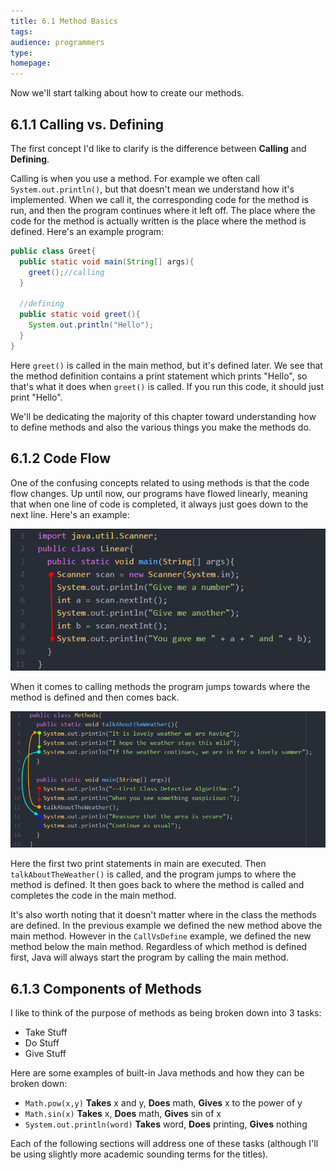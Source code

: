 ```yaml
---
title: 6.1 Method Basics
tags:
audience: programmers
type:
homepage:
---
```


Now we'll start talking about how to create our methods.

## 6.1.1 Calling vs. Defining

The first concept I'd like to clarify is the difference between **Calling** and **Defining**.

Calling is when you use a method. For example we often call `System.out.println()`, but that doesn't mean we understand how it's implemented. When we call it, the corresponding code for the method is run, and then the program continues where it left off. The place where the code for the method is actually written is the place where the method is defined. Here's an example program:

```java
public class Greet{
  public static void main(String[] args){
    greet();//calling
  }

  //defining
  public static void greet(){
    System.out.println("Hello");
  }
}
```

Here `greet()` is called in the main method, but it's defined later. We see that the method definition contains a print statement which prints "Hello", so that's what it does when `greet()` is called. If you run this code, it should just print "Hello".

We'll be dedicating the majority of this chapter toward understanding how to define methods and also the various things you make the methods do.

## 6.1.2 Code Flow

One of the confusing concepts related to using methods is that the code flow changes. Up until now, our programs have flowed linearly, meaning that when one line of code is completed, it always just goes down to the next line. Here's an example:

![](img/6a_linear_flow.png)

When it comes to calling methods the program jumps towards where the method is defined and then comes back.

![](img/6a_method_flow.png)

Here the first two print statements in main are executed. Then `talkAboutTheWeather()` is called, and the program jumps to where the method is defined. It then goes back to where the method is called and completes the code in the main method.

It's also worth noting that it doesn't matter where in the class the methods are defined. In the previous example we defined the new method above the main method. However in the `CallVsDefine` example, we defined the new method below the main method. Regardless of which method is defined first, Java will always start the program by calling the main method.

## 6.1.3 Components of Methods

I like to think of the purpose of methods as being broken down into 3 tasks:

* Take Stuff
* Do Stuff
* Give Stuff

Here are some examples of built-in Java methods and how they can be broken down:

* `Math.pow(x,y)` **Takes** x and y, **Does** math, **Gives** x to the power of y
* `Math.sin(x)` **Takes** x, **Does** math, **Gives** sin of x
* `System.out.println(word)` **Takes** word, **Does** printing, **Gives** nothing

Each of the following sections will address one of these tasks (although I'll be using slightly more academic sounding terms for the titles).
